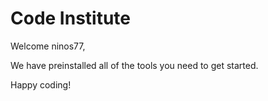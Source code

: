 # Code Institute

Welcome ninos77,

We have preinstalled all of the tools you need to get started.

Happy coding!